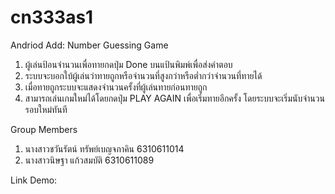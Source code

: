 # cn333as1
Andriod Add: Number Guessing Game
1. ผู้เล่นป้อนจำนวนเพื่อทายกดปุ่ม Done บนแป้นพิมพ์เพื่อส่งคำตอบ
2. ระบบจะบอกใบ้ผู้เล่นว่าทายถูกหรือจำนวนที่สูงกว่าหรือต่ำกว่าจำนวนที่ทายได้
4. เมื่อทายถูกระบบจะแสดงจำนวนครั้งที่ผู้เล่นทายก่อนทายถูก
5. สามารถเล่นเกมใหม่ได้โดยกดปุ่ม PLAY AGAIN เพื่อเริ่มทายอีกครั้ง โดยระบบจะเริ่มนับจำนวนรอบใหม่ทันที

Group Members
1. นางสาวชวันรัตน์ ทรัพย์เบญจภาคิน 6310611014
2. นางสาวนิษฐา แก้วสมบัติ 6310611089

Link Demo: